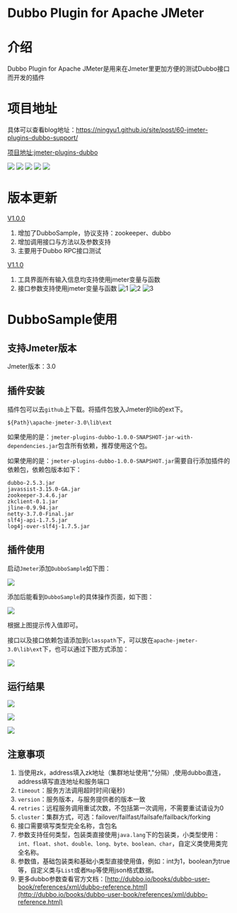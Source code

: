 # Dubbo Plugin for Apache JMeter

# 介绍

Dubbo Plugin for Apache JMeter是用来在Jmeter里更加方便的测试Dubbo接口而开发的插件

# 项目地址

具体可以查看blog地址：https://ningyu1.github.io/site/post/60-jmeter-plugins-dubbo-support/

[项目地址:jmeter-plugins-dubbo](https://github.com/ningyu1/jmeter-plugins-dubbo) 

<a href="https://github.com/ningyu1/jmeter-plugins-dubbo/releases"><img src="https://img.shields.io/github/release/ningyu1/jmeter-plugins-dubbo.svg?style=social&amp;label=Release"></a>&nbsp;<a href="https://github.com/ningyu1/jmeter-plugins-dubbo/stargazers"><img src="https://img.shields.io/github/stars/ningyu1/jmeter-plugins-dubbo.svg?style=social&amp;label=Star"></a>&nbsp;<a href="https://github.com/ningyu1/jmeter-plugins-dubbo/fork"><img src="https://img.shields.io/github/forks/ningyu1/jmeter-plugins-dubbo.svg?style=social&amp;label=Fork"></a>&nbsp;<a href="https://github.com/ningyu1/jmeter-plugins-dubbo/watchers"><img src="https://img.shields.io/github/watchers/ningyu1/jmeter-plugins-dubbo.svg?style=social&amp;label=Watch"></a> <a href="https://opensource.org/licenses/MIT"><img src="https://img.shields.io/badge/license-MIT-blue.svg"></a>

# 版本更新
[V1.0.0](https://github.com/ningyu1/jmeter-plugins-dubbo/releases/tag/V1.0.0)
1. 增加了DubboSample，协议支持：zookeeper、dubbo
2. 增加调用接口与方法以及参数支持
3. 主要用于Dubbo RPC接口测试

[V1.1.0](https://github.com/ningyu1/jmeter-plugins-dubbo/releases/tag/V1.1.0)
1. 工具界面所有输入信息均支持使用jmeter变量与函数
2. 接口参数支持使用jmeter变量与函数
![1](https://user-images.githubusercontent.com/3387548/37082704-310fa8ce-2228-11e8-88ff-f278ce1a0009.png)
![2](https://user-images.githubusercontent.com/3387548/37082705-315581b4-2228-11e8-930a-e246f18dc371.png)
![3](https://user-images.githubusercontent.com/3387548/37082707-319ca698-2228-11e8-8b20-47cf315ee267.png)

# DubboSample使用

## 支持Jmeter版本

Jmeter版本：3.0

## 插件安装

插件包可以去`github`上下载。将插件包放入Jmeter的lib的ext下。

```
${Path}\apache-jmeter-3.0\lib\ext
```

如果使用的是：`jmeter-plugins-dubbo-1.0.0-SNAPSHOT-jar-with-dependencies.jar`包含所有依赖，推荐使用这个包。

如果使用的是：`jmeter-plugins-dubbo-1.0.0-SNAPSHOT.jar`需要自行添加插件的依赖包，依赖包版本如下：

```
dubbo-2.5.3.jar
javassist-3.15.0-GA.jar
zookeeper-3.4.6.jar
zkclient-0.1.jar
jline-0.9.94.jar
netty-3.7.0-Final.jar
slf4j-api-1.7.5.jar
log4j-over-slf4j-1.7.5.jar
```

## 插件使用

启动`Jmeter`添加`DubboSample`如下图：

![](https://ningyu1.github.io/site/img/jmeter-plugins-dubbo/1.png)

添加后能看到`DubboSample`的具体操作页面，如下图：

![](https://ningyu1.github.io/site/img/jmeter-plugins-dubbo/2.png)

根据上图提示传入值即可。

接口以及接口依赖包请添加到`classpath`下，可以放在`apache-jmeter-3.0\lib\ext`下，也可以通过下图方式添加：

![](https://ningyu1.github.io/site/img/jmeter-plugins-dubbo/3.png)

## 运行结果

![](https://ningyu1.github.io/site/img/jmeter-plugins-dubbo/4.png)

![](https://ningyu1.github.io/site/img/jmeter-plugins-dubbo/5.png)

![](https://ningyu1.github.io/site/img/jmeter-plugins-dubbo/6.png)

## 注意事项

1. 当使用zk，address填入zk地址（集群地址使用","分隔）,使用dubbo直连，address填写直连地址和服务端口
2. `timeout`：服务方法调用超时时间(毫秒)
3. `version`：服务版本，与服务提供者的版本一致
4. `retries`：远程服务调用重试次数，不包括第一次调用，不需要重试请设为0
5. `cluster`：集群方式，可选：failover/failfast/failsafe/failback/forking
6. 接口需要填写类型完全名称，含包名
7. 参数支持任何类型，包装类直接使用`java.lang`下的包装类，小类型使用：`int、float、shot、double、long、byte、boolean、char`，自定义类使用类完全名称。
8. 参数值，基础包装类和基础小类型直接使用值，例如：int为1，boolean为true等，自定义类与`List`或者`Map`等使用json格式数据。
9. 更多dubbo参数查看官方文档：[http://dubbo.io/books/dubbo-user-book/references/xml/dubbo-reference.html](http://dubbo.io/books/dubbo-user-book/references/xml/dubbo-reference.html)
